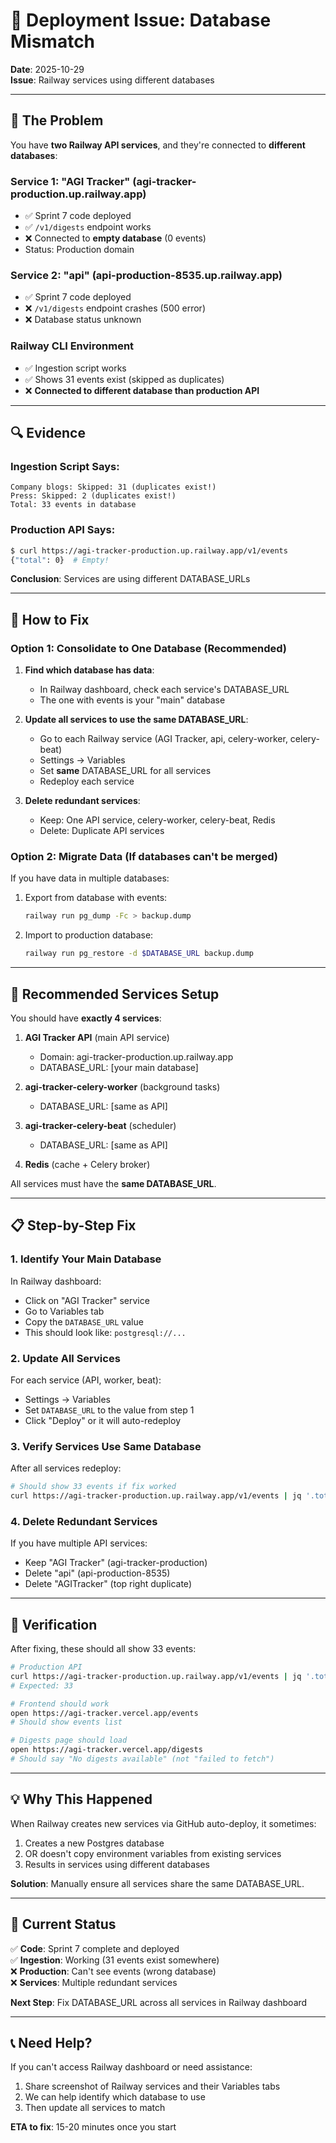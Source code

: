 # 🚨 Deployment Issue: Database Mismatch

**Date**: 2025-10-29  
**Issue**: Railway services using different databases

---

## 🎯 The Problem

You have **two Railway API services**, and they're connected to **different databases**:

### Service 1: "AGI Tracker" (agi-tracker-production.up.railway.app)
- ✅ Sprint 7 code deployed
- ✅ `/v1/digests` endpoint works
- ❌ Connected to **empty database** (0 events)
- Status: Production domain

### Service 2: "api" (api-production-8535.up.railway.app)  
- ✅ Sprint 7 code deployed  
- ❌ `/v1/digests` endpoint crashes (500 error)
- ❌ Database status unknown

### Railway CLI Environment
- ✅ Ingestion script works
- ✅ Shows 31 events exist (skipped as duplicates)
- ❌ **Connected to different database than production API**

---

## 🔍 Evidence

### Ingestion Script Says:
```
Company blogs: Skipped: 31 (duplicates exist!)
Press: Skipped: 2 (duplicates exist!)
Total: 33 events in database
```

### Production API Says:
```bash
$ curl https://agi-tracker-production.up.railway.app/v1/events
{"total": 0}  # Empty!
```

**Conclusion**: Services are using different DATABASE_URLs

---

## 🔧 How to Fix

### Option 1: Consolidate to One Database (Recommended)

1. **Find which database has data**:
   - In Railway dashboard, check each service's DATABASE_URL
   - The one with events is your "main" database

2. **Update all services to use the same DATABASE_URL**:
   - Go to each Railway service (AGI Tracker, api, celery-worker, celery-beat)
   - Settings → Variables
   - Set **same** DATABASE_URL for all services
   - Redeploy each service

3. **Delete redundant services**:
   - Keep: One API service, celery-worker, celery-beat, Redis
   - Delete: Duplicate API services

### Option 2: Migrate Data (If databases can't be merged)

If you have data in multiple databases:

1. Export from database with events:
   ```bash
   railway run pg_dump -Fc > backup.dump
   ```

2. Import to production database:
   ```bash
   railway run pg_restore -d $DATABASE_URL backup.dump
   ```

---

## 🎯 Recommended Services Setup

You should have **exactly 4 services**:

1. **AGI Tracker API** (main API service)
   - Domain: agi-tracker-production.up.railway.app
   - DATABASE_URL: [your main database]
   
2. **agi-tracker-celery-worker** (background tasks)
   - DATABASE_URL: [same as API]
   
3. **agi-tracker-celery-beat** (scheduler)
   - DATABASE_URL: [same as API]
   
4. **Redis** (cache + Celery broker)

All services must have the **same DATABASE_URL**.

---

## 📋 Step-by-Step Fix

### 1. Identify Your Main Database

In Railway dashboard:
- Click on "AGI Tracker" service
- Go to Variables tab
- Copy the `DATABASE_URL` value
- This should look like: `postgresql://...`

### 2. Update All Services

For each service (API, worker, beat):
- Settings → Variables
- Set `DATABASE_URL` to the value from step 1
- Click "Deploy" or it will auto-redeploy

### 3. Verify Services Use Same Database

After all services redeploy:
```bash
# Should show 33 events if fix worked
curl https://agi-tracker-production.up.railway.app/v1/events | jq '.total'
```

### 4. Delete Redundant Services

If you have multiple API services:
- Keep "AGI Tracker" (agi-tracker-production)
- Delete "api" (api-production-8535)
- Delete "AGITracker" (top right duplicate)

---

## 🧪 Verification

After fixing, these should all show 33 events:

```bash
# Production API
curl https://agi-tracker-production.up.railway.app/v1/events | jq '.total'
# Expected: 33

# Frontend should work
open https://agi-tracker.vercel.app/events
# Should show events list

# Digests page should load
open https://agi-tracker.vercel.app/digests  
# Should say "No digests available" (not "failed to fetch")
```

---

## 💡 Why This Happened

When Railway creates new services via GitHub auto-deploy, it sometimes:
1. Creates a new Postgres database
2. OR doesn't copy environment variables from existing services
3. Results in services using different databases

**Solution**: Manually ensure all services share the same DATABASE_URL.

---

## 🎯 Current Status

✅ **Code**: Sprint 7 complete and deployed  
✅ **Ingestion**: Working (31 events exist somewhere)  
❌ **Production**: Can't see events (wrong database)  
❌ **Services**: Multiple redundant services  

**Next Step**: Fix DATABASE_URL across all services in Railway dashboard

---

## 📞 Need Help?

If you can't access Railway dashboard or need assistance:
1. Share screenshot of Railway services and their Variables tabs
2. We can help identify which database to use
3. Then update all services to match

**ETA to fix**: 15-20 minutes once you start

